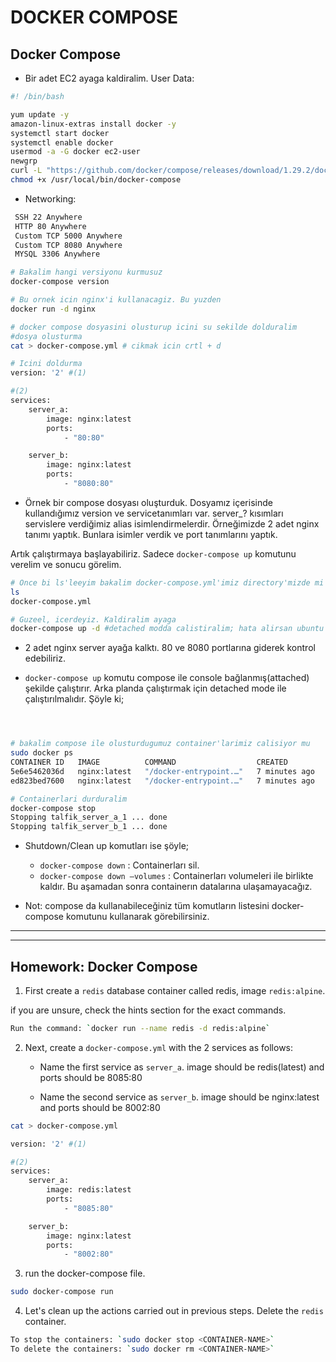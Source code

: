 # DOCKER COMPOSE

## Docker Compose
* Bir adet EC2 ayaga kaldiralim. User Data:

```bash
#! /bin/bash

yum update -y
amazon-linux-extras install docker -y
systemctl start docker
systemctl enable docker
usermod -a -G docker ec2-user
newgrp
curl -L "https://github.com/docker/compose/releases/download/1.29.2/docker-compose-$(uname -s)-$(uname -m)" -o /usr/local/bin/docker-compose
chmod +x /usr/local/bin/docker-compose
```

* Networking:
```bash
 SSH 22 Anywhere
 HTTP 80 Anywhere
 Custom TCP 5000 Anywhere
 Custom TCP 8080 Anywhere
 MYSQL 3306 Anywhere
```


```bash
# Bakalim hangi versiyonu kurmusuz
docker-compose version

# Bu ornek icin nginx'i kullanacagiz. Bu yuzden
docker run -d nginx

# docker compose dosyasini olusturup icini su sekilde dolduralim
#dosya olusturma
cat > docker-compose.yml # cikmak icin crtl + d

# Icini doldurma
version: '2' #(1)

#(2)
services:
    server_a:
        image: nginx:latest
        ports:
            - "80:80"

    server_b:
        image: nginx:latest
        ports:
            - "8080:80"
```

* Örnek bir compose dosyası oluşturduk. Dosyamız içerisinde kullandığımız version ve servicetanımları var. server_? kısımları servislere verdiğimiz alias isimlendirmelerdir. Örneğimizde 2 adet nginx tanımı yaptık. Bunlara isimler verdik ve port tanımlarını yaptık.

Artık çalıştırmaya başlayabiliriz. Sadece `docker-compose up` komutunu verelim ve sonucu görelim.

```bash
# Once bi ls'leeyim bakalim docker-compose.yml'imiz directory'mizde mi
ls
docker-compose.yml

# Guzeel, icerdeyiz. Kaldiralim ayaga
docker-compose up -d #detached modda calistiralim; hata alirsan ubuntu for windows kaynaklidir, yeniden baslat duzelir
```
* 2 adet nginx server ayağa kalktı. 80 ve 8080 portlarına giderek kontrol edebiliriz.

* `docker-compose up` komutu compose ile console bağlanmış(attached) şekilde çalıştırır. Arka planda çalıştırmak için detached mode ile çalıştırılmalıdır. Şöyle ki;
```bash



# bakalim compose ile olusturdugumuz container'larimiz calisiyor mu
sudo docker ps
CONTAINER ID   IMAGE          COMMAND                  CREATED         STATUS          PORTS                                   NAMES
5e6e5462036d   nginx:latest   "/docker-entrypoint.…"   7 minutes ago   Up 24 seconds   0.0.0.0:8001->80/tcp, :::8001->80/tcp   talfik_server_a_1
ed823bed7600   nginx:latest   "/docker-entrypoint.…"   7 minutes ago   Up 24 seconds   0.0.0.0:8003->80/tcp, :::8003->80/tcp   talfik_server_b_1

# Containerlari durduralim
docker-compose stop
Stopping talfik_server_a_1 ... done
Stopping talfik_server_b_1 ... done
```
* Shutdown/Clean up komutları ise şöyle;

    * `docker-compose down` : Containerları sil.
    * `docker-compose down –volumes` : Containerları volumeleri ile birlikte kaldır. Bu aşamadan sonra containerın datalarına ulaşamayacağız.

* Not: compose da kullanabileceğiniz tüm komutların listesini docker-compose komutunu kullanarak görebilirsiniz.
--------------------------------------------------------------------

--------------------------------------------------------------------

## Homework: Docker Compose

1. First create a `redis` database container called redis, image `redis:alpine`.

if you are unsure, check the hints section for the exact commands.

```bash
Run the command: `docker run --name redis -d redis:alpine`
```

2. Next, create a `docker-compose.yml` with the 2 services as follows:

    * Name the first service as `server_a`. image should be redis(latest) and ports should be 8085:80

    * Name the second service as `server_b`. image should be nginx:latest and ports should be 8002:80

```bash
cat > docker-compose.yml

version: '2' #(1)

#(2)
services:
    server_a:
        image: redis:latest
        ports:
            - "8085:80"

    server_b:
        image: nginx:latest
        ports:
            - "8002:80"
```

3. run the docker-compose file.

```bash
sudo docker-compose run
```

4. Let's clean up the actions carried out in previous steps. Delete the `redis`  container.

```bash
To stop the containers: `sudo docker stop <CONTAINER-NAME>`
To delete the containers: `sudo docker rm <CONTAINER-NAME>`
```